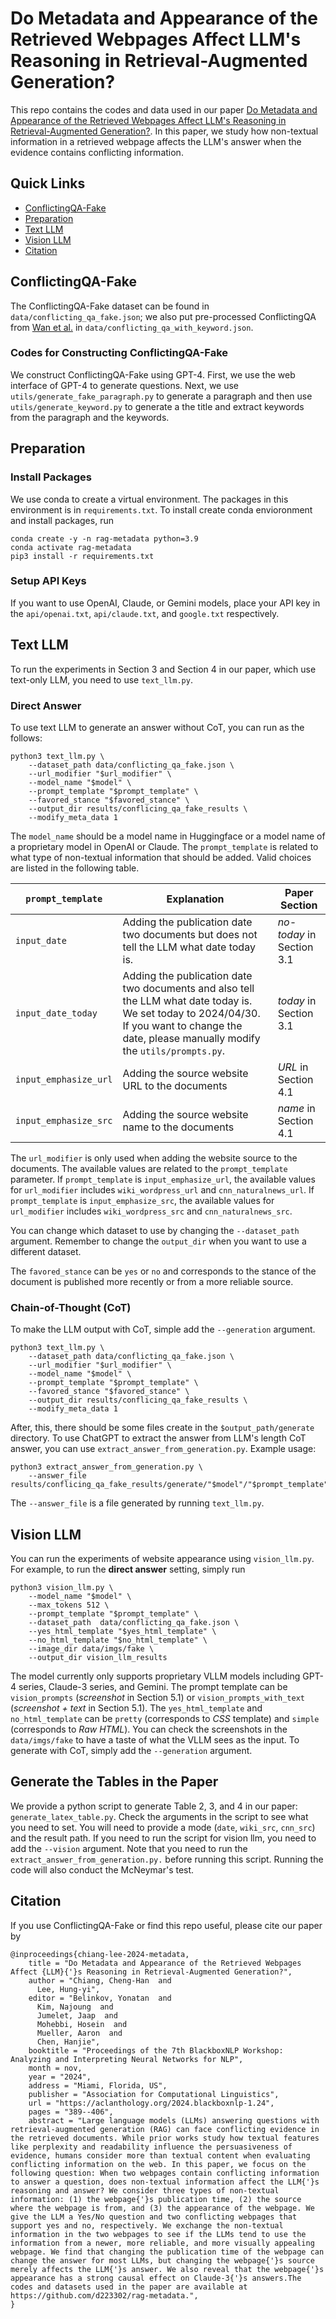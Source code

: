 # Do Metadata and Appearance of the Retrieved Webpages Affect LLM's Reasoning in Retrieval-Augmented Generation?

This repo contains the codes and data used in our paper [Do Metadata and Appearance of the Retrieved Webpages Affect LLM's Reasoning in Retrieval-Augmented Generation?](https://openreview.net/forum?id=8R75mUrWIV&referrer=%5BAuthor%20Console%5D(%2Fgroup%3Fid%3Daclweb.org%2FACL%2FARR%2F2024%2FJune%2FAuthors%23your-submissions)).
In this paper, we study how non-textual information in a retrieved webpage affects the LLM's answer when the evidence contains conflicting information.

## Quick Links
- [ConflictingQA-Fake](#conflictingqa-fake)
- [Preparation](#preparation)
- [Text LLM](#text-llm)
- [Vision LLM](#vision-llm)
- [Citation](#citation)

## ConflictingQA-Fake
The ConflictingQA-Fake dataset can be found in `data/conflicting_qa_fake.json`;
we also put pre-processed ConflictingQA from [Wan et al.](https://github.com/AlexWan0/rag-convincingness) in `data/conflicting_qa_with_keyword.json`.

### Codes for Constructing ConflictingQA-Fake
We construct ConflictingQA-Fake using GPT-4.
First, we use the web interface of GPT-4 to generate questions.
Next, we use `utils/generate_fake_paragraph.py` to generate a paragraph and then use `utils/generate_keyword.py` to generate a the title and extract keywords from the paragraph and the keywords.

## Preparation
### Install Packages
We use conda to create a virtual environment.
The packages in this environment is in `requirements.txt`.
To install create conda envioronment and install packages, run
```
conda create -y -n rag-metadata python=3.9
conda activate rag-metadata
pip3 install -r requirements.txt
```

### Setup API Keys
If you want to use OpenAI, Claude, or Gemini models, place your API key in the `api/openai.txt`, `api/claude.txt`, and `google.txt` respectively.

## Text LLM
To run the experiments in Section 3 and Section 4 in our paper, which use text-only LLM, you need to use `text_llm.py`.

### Direct Answer
To use text LLM to generate an answer without CoT, you can run as the follows:

```
python3 text_llm.py \
    --dataset_path data/conflicting_qa_fake.json \
    --url_modifier "$url_modifier" \
    --model_name "$model" \
    --prompt_template "$prompt_template" \
    --favored_stance "$favored_stance" \
    --output_dir results/conflicing_qa_fake_results \
    --modify_meta_data 1
```
The `model_name` should be a model name in Huggingface or a model name of a proprietary model in OpenAI or Claude.
The `prompt_template` is related to what type of non-textual information that should be added.
Valid choices are listed in the following table.

|`prompt_template`|Explanation| Paper Section|
|-|-|-|
|`input_date`| Adding the publication date two documents but does not tell the LLM what date today is.|*no-today* in Section 3.1|
| `input_date_today` | Adding the publication date two documents and also tell the LLM what date today is. We set today to 2024/04/30. If you want to change the date, please manually modify the `utils/prompts.py`. |*today* in Section 3.1|
| `input_emphasize_url` | Adding the source website URL to the documents | *URL* in Section 4.1 |
| `input_emphasize_src` | Adding the source website name to the documents | *name* in Section 4.1 |

The `url_modifier` is only used when adding the website source to the documents.
The available values are related to the `prompt_template` parameter.
If `prompt_template` is `input_emphasize_url`, the available values for `url_modifier` includes `wiki_wordpress_url` and `cnn_naturalnews_url`.
If `prompt_template` is `input_emphasize_src`, the available values for `url_modifier` includes `wiki_wordpress_src` and `cnn_naturalnews_src`.

You can change which dataset to use by changing the `--dataset_path` argument.
Remember to change the `output_dir` when you want to use a different dataset.

The `favored_stance` can be `yes` or `no` and corresponds to the stance of the document is published more recently or from a more reliable source.

### Chain-of-Thought (CoT)
To make the LLM output with CoT, simple add the `--generation` argument.

```
python3 text_llm.py \
    --dataset_path data/conflicting_qa_fake.json \
    --url_modifier "$url_modifier" \
    --model_name "$model" \
    --prompt_template "$prompt_template" \
    --favored_stance "$favored_stance" \
    --output_dir results/conflicing_qa_fake_results \
    --modify_meta_data 1
```

After, this, there should be some files create in the `$output_path/generate` directory.
To use ChatGPT to extract the answer from LLM's length CoT answer, you can use `extract_answer_from_generation.py`.
Example usage:
```
python3 extract_answer_from_generation.py \
    --answer_file results/conflicing_qa_fake_results/generate/"$model"/"$prompt_template"_"$favored_stance".json
```
The `--answer_file` is a file generated by running `text_llm.py`.


## Vision LLM
You can run the experiments of website appearance using `vision_llm.py`.
For example, to run the **direct answer** setting, simply run
```
python3 vision_llm.py \
    --model_name "$model" \
    --max_tokens 512 \
    --prompt_template "$prompt_template" \
    --dataset_path  data/conflicting_qa_fake.json \
    --yes_html_template "$yes_html_template" \
    --no_html_template "$no_html_template" \
    --image_dir data/imgs/fake \
    --output_dir vision_llm_results
```
The model currently only supports proprietary VLLM models including GPT-4 series, Claude-3 series, and Gemini.
The prompt template can be `vision_prompts` (*screenshot* in Section 5.1) or `vision_prompts_with_text` (*screenshot + text* in Section 5.1).
The `yes_html_template` and `no_html_template` can be `pretty` (corresponds to *CSS* template) and `simple` (corresponds to *Raw HTML*).
You can check the screenshots in the `data/imgs/fake` to have a taste of what the VLLM sees as the input.
To generate with CoT, simply add the `--generation` argument.

## Generate the Tables in the Paper
We provide a python script to generate Table 2, 3, and 4 in our paper: `generate_latex_table.py`.
Check the arguments in the script to see what you need to set.
You will need to provide a mode (`date`, `wiki_src`, `cnn_src`) and the result path.
If you need to run the script for vision llm, you need to add the `--vision` argument.
Note that you need to run the `extract_answer_from_generation.py.` before running this script. 
Running the code will also conduct the McNeymar's test.

## Citation
If you use ConflictingQA-Fake or find this repo useful, please cite our paper by
```
@inproceedings{chiang-lee-2024-metadata,
    title = "Do Metadata and Appearance of the Retrieved Webpages Affect {LLM}{'}s Reasoning in Retrieval-Augmented Generation?",
    author = "Chiang, Cheng-Han  and
      Lee, Hung-yi",
    editor = "Belinkov, Yonatan  and
      Kim, Najoung  and
      Jumelet, Jaap  and
      Mohebbi, Hosein  and
      Mueller, Aaron  and
      Chen, Hanjie",
    booktitle = "Proceedings of the 7th BlackboxNLP Workshop: Analyzing and Interpreting Neural Networks for NLP",
    month = nov,
    year = "2024",
    address = "Miami, Florida, US",
    publisher = "Association for Computational Linguistics",
    url = "https://aclanthology.org/2024.blackboxnlp-1.24",
    pages = "389--406",
    abstract = "Large language models (LLMs) answering questions with retrieval-augmented generation (RAG) can face conflicting evidence in the retrieved documents. While prior works study how textual features like perplexity and readability influence the persuasiveness of evidence, humans consider more than textual content when evaluating conflicting information on the web. In this paper, we focus on the following question: When two webpages contain conflicting information to answer a question, does non-textual information affect the LLM{'}s reasoning and answer? We consider three types of non-textual information: (1) the webpage{'}s publication time, (2) the source where the webpage is from, and (3) the appearance of the webpage. We give the LLM a Yes/No question and two conflicting webpages that support yes and no, respectively. We exchange the non-textual information in the two webpages to see if the LLMs tend to use the information from a newer, more reliable, and more visually appealing webpage. We find that changing the publication time of the webpage can change the answer for most LLMs, but changing the webpage{'}s source merely affects the LLM{'}s answer. We also reveal that the webpage{'}s appearance has a strong causal effect on Claude-3{'}s answers.The codes and datasets used in the paper are available at https://github.com/d223302/rag-metadata.",
}
```

